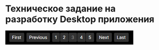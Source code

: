 # Техническое задание на разработку Desktop приложения

![alt text](https://github.com/QuickLeopard/AvaloniaUI.DataGrid.Pagination/blob/master/Images/Pagination.png)
